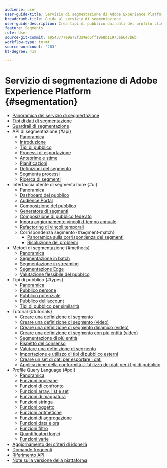 ```yaml
---
audience: user
user-guide-title: Servizio di segmentazione di Adobe Experience Platform
breadcrumb-title: Guida al servizio di segmentazione
user-guide-description: Crea tipi di pubblico dai dati del profilo cliente in tempo reale utilizzando definizioni di segmenti generate da Adobe Experience Platform o da origini esterne.
feature: Segments
role: User
source-git-commit: a0543777e9a72f3a9ed6ff19e8b11973eb647b6b
workflow-type: tm+mt
source-wordcount: '203'
ht-degree: 41%

---
```



# Servizio di segmentazione di Adobe Experience Platform {#segmentation}

- [Panoramica del servizio di segmentazione](home.md)
- [Tipi di dati di segmentazione](data-types.md)
- [Guardrail di segmentazione](https://experienceleague.adobe.com/docs/experience-platform/profile/guardrails.html?lang=it#segmentation-guardrails)
- API di segmentazione {#api}
   - [Panoramica](api/overview.md)
   - [Introduzione](api/getting-started.md)
   - [Tipi di pubblico](api/audiences.md)
   - [Processi di esportazione](api/export-jobs.md)
   - [Anteprime e stime](api/previews-and-estimates.md)
   - [Pianificazioni](api/schedules.md)
   - [Definizioni del segmento](api/segment-definitions.md)
   - [Segmenta processi](api/segment-jobs.md)
   - [Ricerca di segmenti](api/segment-search.md)
- Interfaccia utente di segmentazione {#ui}
   - [Panoramica](ui/overview.md)
   - [Dashboard del pubblico](ui/audience-dashboard.md)
   - [Audience Portal](ui/audience-portal.md)
   - [Composizione del pubblico](ui/audience-composition.md)
   - [Generatore di segmenti](ui/segment-builder.md)
   - [Composizione di pubblico federato](https://experienceleague.adobe.com/it/docs/federated-audience-composition/using/home)
   - [Ignora aggiornamento vincoli di tempo annuale](ui/ignore-year.md)
   - [Refactoring di vincoli temporali](ui/segment-refactoring.md)
   - Corrispondenza segmento {#segment-match}
      - [Panoramica sulla corrispondenza dei segmenti](ui/segment-match/overview.md)
      - [Risoluzione dei problemi](ui/segment-match/troubleshooting.md)
- Metodi di segmentazione {#methods}
   - [Panoramica](methods/overview.md)
   - [Segmentazione in batch](methods/batch-segmentation.md)
   - [Segmentazione in streaming](methods/streaming-segmentation.md)
   - [Segmentazione Edge](methods/edge-segmentation.md)
   - [Valutazione flessibile del pubblico](methods/flexible-audience-evaluation.md)
- Tipi di pubblico {#types}
   - [Panoramica](types/overview.md)
   - [Pubblico persone](types/people-audiences.md)
   - [Pubblico potenziale](types/prospect-audiences.md)
   - [Pubblico dell’account](types/account-audiences.md)
   - [Tipi di pubblico per similarità](types/lookalike-audiences.md)
- Tutorial {#tutorials}
   - [Creare una definizione di segmento](tutorials/create-a-segment.md)
   - [Creare una definizione di segmento (video)](video/create-segment.md)
   - [Creare una definizione di segmento dinamico (video)](video/create-a-dynamic-segment.md)
   - [Creare una definizione di segmento con più entità (video)](video/create-multi-entity-segments.md)
   - [Segmentazione di più entità](tutorials/multi-entity-segmentation.md)
   - [Rispetto del consenso](tutorials/consents.md)
   - [Valutare una definizione di segmento](tutorials/evaluate-a-segment.md)
   - [Importazione e utilizzo di tipi di pubblico esterni](tutorials/using-external-audiences.md)
   - [Creare un set di dati per esportare i dati](tutorials/create-dataset-export-segment.md)
   - [Applicazione della conformità all’utilizzo dei dati per i tipi di pubblico](tutorials/governance.md)
- Profile Query Language {#pql}
   - [Panoramica](pql/overview.md)
   - [Funzioni booleane](pql/boolean-functions.md)
   - [Funzioni di confronto](pql/comparison-functions.md)
   - [Funzioni array, list e set](pql/array-functions.md)
   - [Funzioni di mappatura](pql/map-functions.md)
   - [Funzioni stringa](pql/string-functions.md)
   - [Funzioni oggetto](pql/object-functions.md)
   - [Funzioni aritmetiche](pql/arithmetic-functions.md)
   - [Funzioni di aggregazione](pql/aggregation-functions.md)
   - [Funzioni data e ora](pql/datetime-functions.md)
   - [Funzioni filtro](pql/filter-functions.md)
   - [Quantificatori logici](pql/logical-quantifiers.md)
   - [Funzioni varie](pql/misc-functions.md)
- [Aggiornamento dei criteri di idoneità](./eligibility-criteria-update.md)
- [Domande frequenti](./faq.md)
- [Riferimento API](https://www.adobe.io/experience-platform-apis/references/segmentation/)
- [Note sulla versione della piattaforma](https://experienceleague.adobe.com/it/docs/experience-platform/release-notes/latest)